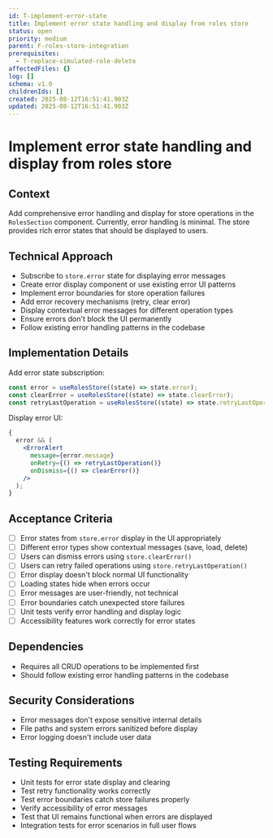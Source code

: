 ```yaml
---
id: T-implement-error-state
title: Implement error state handling and display from roles store
status: open
priority: medium
parent: F-roles-store-integration
prerequisites:
  - T-replace-simulated-role-delete
affectedFiles: {}
log: []
schema: v1.0
childrenIds: []
created: 2025-08-12T16:51:41.903Z
updated: 2025-08-12T16:51:41.903Z
---
```


# Implement error state handling and display from roles store

## Context

Add comprehensive error handling and display for store operations in the `RolesSection` component. Currently, error handling is minimal. The store provides rich error states that should be displayed to users.

## Technical Approach

- Subscribe to `store.error` state for displaying error messages
- Create error display component or use existing error UI patterns
- Implement error boundaries for store operation failures
- Add error recovery mechanisms (retry, clear error)
- Display contextual error messages for different operation types
- Ensure errors don't block the UI permanently
- Follow existing error handling patterns in the codebase

## Implementation Details

Add error state subscription:

```jsx
const error = useRolesStore((state) => state.error);
const clearError = useRolesStore((state) => state.clearError);
const retryLastOperation = useRolesStore((state) => state.retryLastOperation);
```

Display error UI:

```jsx
{
  error && (
    <ErrorAlert
      message={error.message}
      onRetry={() => retryLastOperation()}
      onDismiss={() => clearError()}
    />
  );
}
```

## Acceptance Criteria

- [ ] Error states from `store.error` display in the UI appropriately
- [ ] Different error types show contextual messages (save, load, delete)
- [ ] Users can dismiss errors using `store.clearError()`
- [ ] Users can retry failed operations using `store.retryLastOperation()`
- [ ] Error display doesn't block normal UI functionality
- [ ] Loading states hide when errors occur
- [ ] Error messages are user-friendly, not technical
- [ ] Error boundaries catch unexpected store failures
- [ ] Unit tests verify error handling and display logic
- [ ] Accessibility features work correctly for error states

## Dependencies

- Requires all CRUD operations to be implemented first
- Should follow existing error handling patterns in the codebase

## Security Considerations

- Error messages don't expose sensitive internal details
- File paths and system errors sanitized before display
- Error logging doesn't include user data

## Testing Requirements

- Unit tests for error state display and clearing
- Test retry functionality works correctly
- Test error boundaries catch store failures properly
- Verify accessibility of error messages
- Test that UI remains functional when errors are displayed
- Integration tests for error scenarios in full user flows
